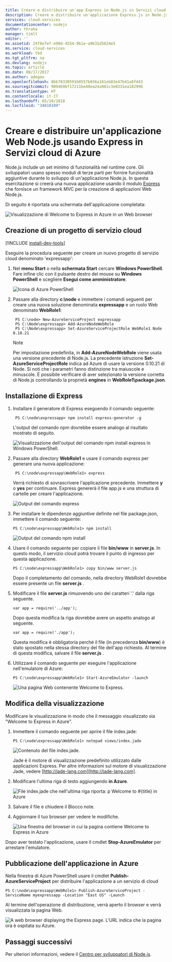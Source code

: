 ```yaml
---
title: Creare e distribuire un'app Express in Node.js in Servizi cloud di Azure
description: Creare e distribuire un'applicazione Express.js in Node.js in Servizi cloud di Azure
services: cloud-services
documentationcenter: nodejs
author: thraka
manager: timlt
editor: ''
ms.assetid: 24f8e7ef-e90d-4554-9b1e-a9b31d5824e5
ms.service: cloud-services
ms.workload: tbd
ms.tgt_pltfrm: na
ms.devlang: nodejs
ms.topic: article
ms.date: 08/17/2017
ms.author: adegeo
ms.openlocfilehash: 8bb78330591b0557b036a161eb83e47b41a8fd43
ms.sourcegitcommit: 909469bf17211be40ea24a981c3e0331ea182996
ms.translationtype: HT
ms.contentlocale: it-IT
ms.lasthandoff: 05/10/2018
ms.locfileid: "34010109"
---
```

# <a name="build-and-deploy-a-nodejs-web-application-using-express-on-an-azure-cloud-services"></a>Creare e distribuire un'applicazione Web Node.js usando Express in Servizi cloud di Azure

Node.js include un set minimo di funzionalità nel runtime core.
Gli sviluppatori usano spesso moduli di terze parti per fornire funzionalità aggiuntive durante lo sviluppo di un'applicazione Node.js. In questa esercitazione si creerà una nuova applicazione usando il modulo [Express](https://github.com/expressjs/express) che fornisce un framework MVC per la creazione di applicazioni Web Node.js.

Di seguito è riportata una schermata dell'applicazione completata:

![Visualizzazione di Welcome to Express in Azure in un Web browser](./media/cloud-services-nodejs-develop-deploy-express-app/node36.png)

## <a name="create-a-cloud-service-project"></a>Creazione di un progetto di servizio cloud
[!INCLUDE [install-dev-tools](../../includes/install-dev-tools.md)]

Eseguire la procedura seguente per creare un nuovo progetto di servizio cloud denominato 'expressapp':

1. Nel **menu Start** o nella **schermata Start** cercare **Windows PowerShell**. Fare infine clic con il pulsante destro del mouse su **Windows PowerShell** e scegliere **Esegui come amministratore**.
   
    ![Icona di Azure PowerShell](./media/cloud-services-nodejs-develop-deploy-express-app/azure-powershell-start.png)
2. Passare alla directory **c:\\node** e immettere i comandi seguenti per creare una nuova soluzione denominata **expressapp** e un ruolo Web denominato **WebRole1**:
   
        PS C:\node> New-AzureServiceProject expressapp
        PS C:\Node\expressapp> Add-AzureNodeWebRole
        PS C:\Node\expressapp> Set-AzureServiceProjectRole WebRole1 Node 0.10.21
   
    > [!NOTE]
    > Per impostazione predefinita, in **Add-AzureNodeWebRole** viene usata una versione precedente di Node.js. La precedente istruzione **Set-AzureServiceProjectRole** indica ad Azure di usare la versione 0.10.21 di Node.  Si noti che i parametri fanno distinzione tra maiuscole e minuscole.  È possibile verificare di aver selezionato la versione corretta di Node.js controllando la proprietà **engines** in **WebRole1\package.json**.
    > 
    > 

## <a name="install-express"></a>Installazione di Express
1. Installare il generatore di Express eseguendo il comando seguente:
   
        PS C:\node\expressapp> npm install express-generator -g
   
    L'output del comando npm dovrebbe essere analogo al risultato mostrato di seguito. 
   
    ![Visualizzazione dell'output del comando npm install express in Windows PowerShell.](./media/cloud-services-nodejs-develop-deploy-express-app/express-g.png)
2. Passare alla directory **WebRole1** e usare il comando express per generare una nuova applicazione:
   
        PS C:\node\expressapp\WebRole1> express
   
    Verrà richiesto di sovrascrivere l'applicazione precedente. Immettere **y** o **yes** per continuare. Express genererà il file app.js e una struttura di cartelle per creare l'applicazione.
   
    ![Output del comando express](./media/cloud-services-nodejs-develop-deploy-express-app/node23.png)
3. Per installare le dipendenze aggiuntive definite nel file package.json, immettere il comando seguente:
   
       PS C:\node\expressapp\WebRole1> npm install
   
   ![Output del comando npm install](./media/cloud-services-nodejs-develop-deploy-express-app/node26.png)
4. Usare il comando seguente per copiare il file **bin/www** in **server.js**. In questo modo, il servizio cloud potrà trovare il punto di ingresso per questa applicazione.
   
       PS C:\node\expressapp\WebRole1> copy bin/www server.js
   
   Dopo il completamento del comando, nella directory WebRole1 dovrebbe essere presente un file **server.js** .
5. Modificare il file **server.js** rimuovendo uno dei caratteri '.' dalla riga seguente.
   
       var app = require('../app');
   
   Dopo questa modifica la riga dovrebbe avere un aspetto analogo al seguente.
   
       var app = require('./app');
   
   Questa modifica è obbligatoria perché il file (in precedenza **bin/www**) è stato spostato nella stessa directory del file dell'app richiesto. Al termine di questa modifica, salvare il file **server.js** .
6. Utilizzare il comando seguente per eseguire l'applicazione nell'emulatore di Azure:
   
       PS C:\node\expressapp\WebRole1> Start-AzureEmulator -launch
   
    ![Una pagina Web contenente Welcome to Express.](./media/cloud-services-nodejs-develop-deploy-express-app/node28.png)

## <a name="modifying-the-view"></a>Modifica della visualizzazione
Modificare le visualizzazione in modo che il messaggio visualizzato sia "Welcome to Express in Azure".

1. Immettere il comando seguente per aprire il file index.jade:
   
       PS C:\node\expressapp\WebRole1> notepad views/index.jade
   
   ![Contenuto del file index.jade.](./media/cloud-services-nodejs-develop-deploy-express-app/getting-started-19.png)
   
   Jade è il motore di visualizzazione predefinito utilizzato dalle applicazioni Express. Per altre informazioni sul motore di visualizzazione Jade, vedere [http://jade-lang.com][http://jade-lang.com].
2. Modificare l'ultima riga di testo aggiungendo **in Azure**.
   
   ![File index.jade che nell'ultima riga riporta: p Welcome to \#{title} in Azure](./media/cloud-services-nodejs-develop-deploy-express-app/node31.png)
3. Salvare il file e chiudere il Blocco note.
4. Aggiornare il tuo browser per vedere le modifiche.
   
   ![Una finestra del browser in cui la pagina contiene Welcome to Express in Azure](./media/cloud-services-nodejs-develop-deploy-express-app/node32.png)

Dopo aver testato l'applicazione, usare il cmdlet **Stop-AzureEmulator** per arrestare l'emulatore.

## <a name="publishing-the-application-to-azure"></a>Pubblicazione dell'applicazione in Azure
Nella finestra di Azure PowerShell usare il cmdlet **Publish-AzureServiceProject** per distribuire l'applicazione a un servizio di cloud

    PS C:\node\expressapp\WebRole1> Publish-AzureServiceProject -ServiceName myexpressapp -Location "East US" -Launch

Al termine dell'operazione di distribuzione, verrà aperto il browser e verrà visualizzata la pagina Web.

![A web browser displaying the Express page. L'URL indica che la pagina ora è ospitata su Azure.](./media/cloud-services-nodejs-develop-deploy-express-app/node36.png)

## <a name="next-steps"></a>Passaggi successivi
Per ulteriori informazioni, vedere il [Centro per sviluppatori di Node.js](/develop/nodejs/).

[Node.js Web Application]: http://www.windowsazure.com/develop/nodejs/tutorials/getting-started/
[Express]: http://expressjs.com/
[http://jade-lang.com]: http://jade-lang.com



